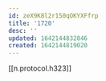 ```yaml
---
id: zeX9K8l2r150qOKYXFfrp
title: '1720'
desc: ''
updated: 1642144832846
created: 1642144819020
---
```


[[n.protocol.h323]]
